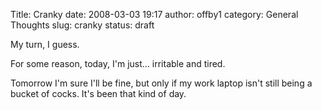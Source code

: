 Title: Cranky
date: 2008-03-03 19:17
author: offby1
category: General Thoughts
slug: cranky
status: draft

My turn, I guess.

For some reason, today, I\'m just\... irritable and tired.

Tomorrow I\'m sure I\'ll be fine, but only if my work laptop isn\'t still being a bucket of cocks. It\'s been that kind of day.
